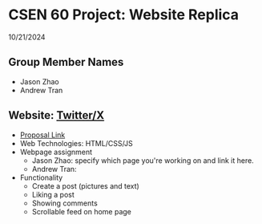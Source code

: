 # CSEN 60 Project: Website Replica
10/21/2024

## Group Member Names
- Jason Zhao
- Andrew Tran

## Website: [Twitter/X](https://www.x.com/)
- [Proposal Link](https://docs.google.com/document/d/18_yQGifH2grJFeyqvN1OvrMeGvMeessKgWTFXEy5IZI/edit?usp=sharing)
- Web Technologies: HTML/CSS/JS
- Webpage assignment
  - Jason Zhao: specify which page you're working on and link it here.
  - Andrew Tran:
- Functionality
  - Create a post (pictures and text)
  - Liking a post
  - Showing comments
  - Scrollable feed on home page
